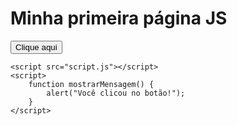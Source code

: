 <!DOCTYPE html>
<html lang="pt-br">
<head>
    <meta charset="UTF-8">
    <title>Meu Site</title>
</head>
<body>
    <h1>Minha primeira página JS</h1>
    <button onclick="mostrarMensagem()">Clique aqui</button>

    <script src="script.js"></script>
    <script>
        function mostrarMensagem() {
            alert("Você clicou no botão!");
        }
    </script>
</body>
</html>
